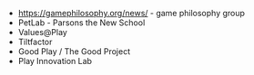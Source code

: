  - https://gamephilosophy.org/news/ - game philosophy group
 - PetLab - Parsons the New School
 - Values@Play
 - Tiltfactor
 - Good Play / The Good Project
 - Play Innovation Lab